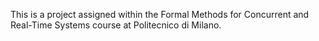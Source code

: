 This is a project assigned within the Formal Methods for Concurrent and Real-Time Systems course at Politecnico di Milano.